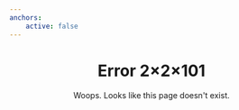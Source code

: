 ```yaml
---
anchors:
    active: false
---
```



<center><h1>Error 2×2×101</h1>

Woops. Looks like this page doesn't exist.
</center>